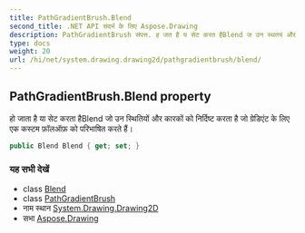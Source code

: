 ```yaml
---
title: PathGradientBrush.Blend
second_title: .NET API संदर्भ के लिए Aspose.Drawing
description: PathGradientBrush संपत्त. ह जत है य सेट करत हैBlend ज उन स्थतयं और करकं क नर्दष्ट करत है ज ग्रेडएंट के लए एक कस्टम फ़लऑफ़ क परभषत करते हैं
type: docs
weight: 20
url: /hi/net/system.drawing.drawing2d/pathgradientbrush/blend/
---
```

## PathGradientBrush.Blend property

हो जाता है या सेट करता हैBlend जो उन स्थितियों और कारकों को निर्दिष्ट करता है जो ग्रेडिएंट के लिए एक कस्टम फ़ॉलऑफ़ को परिभाषित करते हैं।

```csharp
public Blend Blend { get; set; }
```

### यह सभी देखें

* class [Blend](../../blend/)
* class [PathGradientBrush](../)
* नाम स्थान [System.Drawing.Drawing2D](../../pathgradientbrush/)
* सभा [Aspose.Drawing](../../../)


